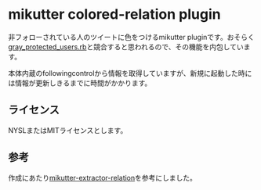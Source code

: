 # mikutter colored-relation plugin

非フォローされている人のツイートに色をつけるmikutter pluginです。おそらく[gray_protected_users.rb](https://gist.github.com/penguin2716/3183710)と競合すると思われるので、その機能を内包しています。

本体内蔵のfollowingcontrolから情報を取得していますが、新規に起動した時には情報が更新しきるまでに時間がかかります。

## ライセンス

NYSLまたはMITライセンスとします。

## 参考
作成にあたり[mikutter-extractor-relation](https://github.com/moguno/mikutter-extractor-relation)を参考にしました。
